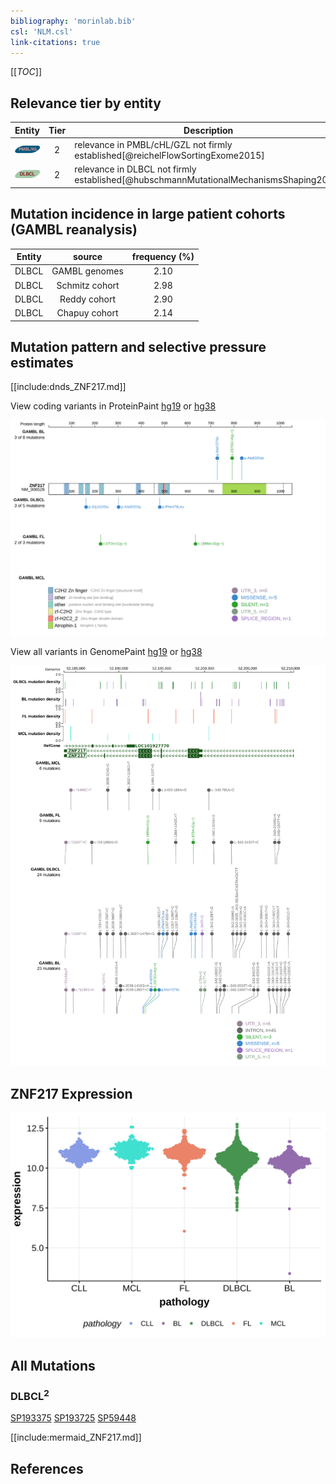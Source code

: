```yaml
---
bibliography: 'morinlab.bib'
csl: 'NLM.csl'
link-citations: true
---
```

[[_TOC_]]


## Relevance tier by entity

|Entity|Tier|Description                              |
|:------:|:----:|-----------------------------------------|
|![PMBL](images/icons/PMBL_tier2.png)|2|relevance in PMBL/cHL/GZL not firmly established[@reichelFlowSortingExome2015]|
|![DLBCL](images/icons/DLBCL_tier2.png) |2   |relevance in DLBCL not firmly established[@hubschmannMutationalMechanismsShaping2021]|

## Mutation incidence in large patient cohorts (GAMBL reanalysis)

|Entity|source        |frequency (%)|
|:------:|:--------------:|:-------------:|
|DLBCL |GAMBL genomes |2.10         |
|DLBCL |Schmitz cohort|2.98         |
|DLBCL |Reddy cohort  |2.90         |
|DLBCL |Chapuy cohort |2.14         |

## Mutation pattern and selective pressure estimates

[[include:dnds_ZNF217.md]]




View coding variants in ProteinPaint [hg19](https://morinlab.github.io/LLMPP/GAMBL/ZNF217_protein.html)  or [hg38](https://morinlab.github.io/LLMPP/GAMBL/ZNF217_protein_hg38.html)

![](images/proteinpaint/ZNF217_NM_006526.svg)

View all variants in GenomePaint [hg19](https://morinlab.github.io/LLMPP/GAMBL/ZNF217.html)  or [hg38](https://morinlab.github.io/LLMPP/GAMBL/ZNF217_hg38.html)

![](images/proteinpaint/ZNF217.svg)

## ZNF217 Expression
![](images/gene_expression/ZNF217_by_pathology.svg)
<!-- ORIGIN: reichelFlowSortingExome2015a -->
<!-- DLBCL: hubschmannMutationalMechanismsShaping2021b -->
<!-- PMBL: reichelFlowSortingExome2015a -->

## All Mutations

### DLBCL<sup>2</sup>

[SP193375](https://www.bcgsc.ca/downloads/morinlab/GAMBL/MALY/SP193375.html)
[SP193725](https://www.bcgsc.ca/downloads/morinlab/GAMBL/MALY/SP193725.html)
[SP59448](https://www.bcgsc.ca/downloads/morinlab/GAMBL/MALY/SP59448.html)

[[include:mermaid_ZNF217.md]]

## References
